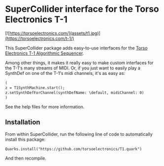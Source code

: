 # SuperCollider interface for the Torso Electronics T-1

[![https://torsoelectronics.com/](assets/t1.jpg)](https://torsoelectronics.com/t-1/)

This SuperCollider package adds easy-to-use interfaces for the [Torso Electronics T-1 Algorithmic Sequencer](https://torsoelectronics.com/t-1/).

Among other things, it makes it really easy to make custom interfaces for the T-1's many streams of MIDI. Or, if you just want to easily play a SynthDef on one of the T-1's midi channels, it's as easy as:

```supercollider
(
z = T1SynthMachine.start();
z.setSynthDefForChannel(synthDefName: \default, midiChannel: 0)
)
```

See the help files for more information.

## Installation

From within SuperCollider, run the following line of code to automatically install this package:

```supercollider 
Quarks.install("https://github.com/torsoelectronics/T1.quark")
```

And then recompile.
